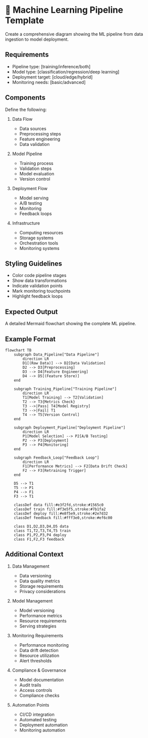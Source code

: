 <!--
mode: auto
tools: vscode-markdown, mermaid-preview
-->

# 🤖 Machine Learning Pipeline Template

Create a comprehensive diagram showing the ML pipeline from data ingestion to model deployment.

## Requirements

- Pipeline type: [training/inference/both]
- Model type: [classification/regression/deep learning]
- Deployment target: [cloud/edge/hybrid]
- Monitoring needs: [basic/advanced]

## Components

Define the following:
1. Data Flow
   - Data sources
   - Preprocessing steps
   - Feature engineering
   - Data validation

2. Model Pipeline
   - Training process
   - Validation steps
   - Model evaluation
   - Version control

3. Deployment Flow
   - Model serving
   - A/B testing
   - Monitoring
   - Feedback loops

4. Infrastructure
   - Computing resources
   - Storage systems
   - Orchestration tools
   - Monitoring systems

## Styling Guidelines

- Color code pipeline stages
- Show data transformations
- Indicate validation points
- Mark monitoring touchpoints
- Highlight feedback loops

## Expected Output

A detailed Mermaid flowchart showing the complete ML pipeline.

## Example Format

```mermaid
flowchart TB
    subgraph Data_Pipeline["Data Pipeline"]
        direction LR
        D1[(Raw Data)] --> D2[Data Validation]
        D2 --> D3[Preprocessing]
        D3 --> D4[Feature Engineering]
        D4 --> D5[(Feature Store)]
    end

    subgraph Training_Pipeline["Training Pipeline"]
        direction LR
        T1[Model Training] --> T2[Validation]
        T2 --> T3{Metrics Check}
        T3 -->|Pass| T4[Model Registry]
        T3 -->|Fail| T1
        T4 --> T5[Version Control]
    end

    subgraph Deployment_Pipeline["Deployment Pipeline"]
        direction LR
        P1[Model Selection] --> P2[A/B Testing]
        P2 --> P3[Deployment]
        P3 --> P4[Monitoring]
    end

    subgraph Feedback_Loop["Feedback Loop"]
        direction LR
        F1[Performance Metrics] --> F2[Data Drift Check]
        F2 --> F3[Retraining Trigger]
    end

    D5 --> T1
    T5 --> P1
    P4 --> F1
    F3 --> T1

    classDef data fill:#e3f2fd,stroke:#1565c0
    classDef train fill:#f3e5f5,stroke:#7b1fa2
    classDef deploy fill:#e8f5e9,stroke:#2e7d32
    classDef feedback fill:#fff3e0,stroke:#ef6c00

    class D1,D2,D3,D4,D5 data
    class T1,T2,T3,T4,T5 train
    class P1,P2,P3,P4 deploy
    class F1,F2,F3 feedback
```

## Additional Context

1. Data Management
   - Data versioning
   - Data quality metrics
   - Storage requirements
   - Privacy considerations

2. Model Management
   - Model versioning
   - Performance metrics
   - Resource requirements
   - Serving strategies

3. Monitoring Requirements
   - Performance monitoring
   - Data drift detection
   - Resource utilization
   - Alert thresholds

4. Compliance & Governance
   - Model documentation
   - Audit trails
   - Access controls
   - Compliance checks

5. Automation Points
   - CI/CD integration
   - Automated testing
   - Deployment automation
   - Monitoring automation
